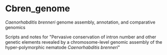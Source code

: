 # Cbren_genome
*Caenorhabditis brenneri* genome assembly, annotation, and comparative genomics

Scripts and notes for "Pervasive conservation of intron number and other genetic elements revealed by a chromosome-level genomic assembly of the hyper-polymorphic nematode *Caenorhabditis brenneri*"

